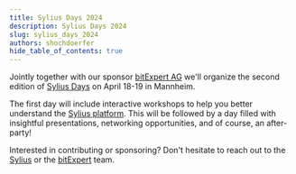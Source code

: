 ```yaml
---
title: Sylius Days 2024
description: Sylius Days 2024
slug: sylius_days_2024
authors: shochdoerfer
hide_table_of_contents: true
---
```


Jointly together with our sponsor [bitExpert AG](https://www.bitExpert.de) we'll organize the second edition of [Sylius Days](https://sylius.com/sylius-days/) on April 18-19 in Mannheim.

The first day will include interactive workshops to help you better understand the [Sylius platform](https://github.com/Sylius/Sylius). This will be followed by a day filled with insightful presentations, networking opportunities, and of course, an after-party!

Interested in contributing or sponsoring? Don't hesitate to reach out to the [Sylius](https://sylius.com/sylius-days/) or the [bitExpert](https://www.bitExpert.de) team.

